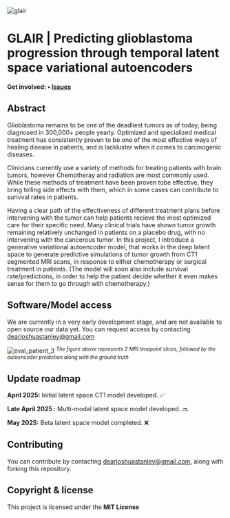 ![glair](https://github.com/user-attachments/assets/4ee4f4cb-8ac9-44fe-9068-66ca70b83fe2)



# GLAIR | Predicting glioblastoma progression through temporal latent space variational autoencoders

<b>Get
involved: • [Issues](https://github.com/jss1118/Generative-VAE-Glioblastoma-Simulator/issues)</b>

## Abstract

Glioblastoma remains to be one of the deadliest tumors as of today, being diagnosed in 300,000+ people yearly. 
Optimized and specialized medical treatment has consistently proven to be one of the most effective ways of healing disease in patients, 
and is lackluster when it comes to carcinogenic diseases. 

Clinicians currently use a variety of methods for treating patients with brain tumors, 
however Chemotheray and radiation are most commonly used. While these methods of treatment have been proven tobe effective, they bring tolling 
side effects with them, which in some cases can contribute to surivval rates in patients. 

Having a clear path of the effectiveness of different treatment plans before intervening with the tumor can help patients recieve the most optimized care for their specific need. 
Many clinical trials have shown tumor growth remaining relatively unchanged in patients on a placebo drug, with no intervening with the cancerous tumor. In this project, I introduce a generative
variational autoencoder model, that works in the deep latent space to generate predictive simulations of tumor growth from CT1 segmented MRI scans, in response to either chemotherapy or 
surgical treatment in patients. (The model will soon also include survival rate/predictions, in order to help the patient decide whether it even makes sense for them to go through with chemotherapy.) 

## Software/Model access

We are currently in a very early development stage, and are not available to open source our data yet. You can request access by contacting dearjoshuastanley@gmail.com

![eval_patient_3](https://github.com/user-attachments/assets/67302390-1af3-4048-8c8a-8322eafb322f)
<sup><i>The figure above represents 2 MRI timepoint slices, followed by the autoencoder prediction along with the ground truth</i></sup>

## Update roadmap

**April 2025:** Initial latent space CT1 model developed. ✅

**Late April 2025 :** Multi-modal latent space model developed. 🔜

**May 2025:** Beta latent space model completed. ❌


## Contributing

You can contribute by contacting dearjoshuastanley@gmail.com, along with forking this repository.


## Copyright & license

This project is licensed under the **MIT License**








